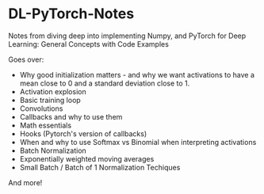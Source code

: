 # DL-PyTorch-Notes
Notes from diving deep into implementing Numpy, and PyTorch for Deep Learning: General Concepts with Code Examples

Goes over:

- Why good initialization matters - and why we want activations to have a mean close to 0 and a standard deviation close to 1.
- Activation explosion
- Basic training loop
- Convolutions
- Callbacks and why to use them
- Math essentials
- Hooks (Pytorch's version of callbacks)
- When and why to use Softmax vs Binomial when interpreting activations
- Batch Normalization
- Exponentially weighted moving averages
- Small Batch / Batch of 1 Normalization Techiques

And more!

